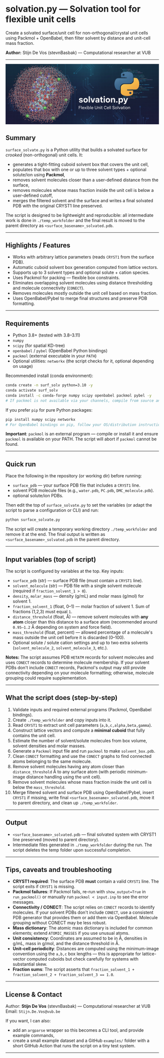 # solvation.py — Solvation tool for flexible unit cells

Create a solvated surface/unit cell for non-orthogonal/crystal unit cells using Packmol + OpenBabel, then filter solvent by distance and unit-cell mass fraction.

**Author:** Stijn De Vos (stevnBasbak) — Computational researcher at VUB

---


<p align="center">
  <img alt="cover" src="./cover.png" style="max-width:100%; height:auto;" />
</p>



## Summary

`surface_solvate.py` is a Python utility that builds a solvated surface for *crooked* (non-orthogonal) unit cells. It:

* generates a tight-fitting cuboid solvent box that covers the unit cell,
* populates that box with one or up to three solvent types + optional solute/ion using **Packmol**,
* removes solvent molecules closer than a user-defined distance from the surface,
* removes molecules whose mass fraction inside the unit cell is below a user-defined cutoff,
* merges the filtered solvent and the surface and writes a final solvated PDB with the original CRYST1 line preserved.

The script is designed to be lightweight and reproducible: all intermediate work is done in `./temp_workfolder` and the final result is moved to the parent directory as `<surface_basename>_solvated.pdb`.

---

## Highlights / Features

* Works with arbitrary lattice parameters (reads `CRYST1` from the surface PDB).
* Automatic cuboid solvent box generation computed from lattice vectors.
* Supports up to 3 solvent types and optional solute + cation species.
* Uses Packmol for packing — flexible box constraints.
* Eliminates overlapping solvent molecules using distance thresholding and molecule connectivity (`CONECT`).
* Removes molecules mostly outside the unit cell based on mass fraction.
* Uses OpenBabel/Pybel to merge final structures and preserve PDB formatting.

---

## Requirements

* Python 3.8+ (tested with 3.8–3.11)
* `numpy`
* `scipy` (for spatial KD-tree)
* `openbabel` / `pybel` (OpenBabel Python bindings)
* `packmol` (external executable in your `PATH`)
* Optional utilities: `networkx` (the script checks for it, optional depending on usage)

Recommended install (conda environment):

```bash
conda create -n surf_solv python=3.10 -y
conda activate surf_solv
conda install -c conda-forge numpy scipy openbabel packmol pybel -y
# If packmol is not available via your channels, compile from source and add to PATH
```

If you prefer `pip` for pure Python packages:

```bash
pip install numpy scipy networkx
# For OpenBabel bindings on pip, follow your OS/distribution instructions or use conda-forge
```

**Important**: `packmol` is an external program — compile or install it and ensure `packmol` is available on your PATH. The script will abort if `packmol` cannot be found.

---

## Quick run

Place the following in the repository (or working dir) before running:

* `surface_pdb` — your surface PDB file that includes a `CRYST1` line.
* solvent PDB molecule files (e.g., `water.pdb`, `PC.pdb`, `DMC_molecule.pdb`).
* optional solute/ion PDBs.

Then edit the top of `surface_solvate.py` to set the variables (or adapt the script to parse a configuration or CLI) and run:

```bash
python surface_solvate.py
```

The script will create a temporary working directory `./temp_workfolder` and remove it at the end. The final output is written as `<surface_basename>_solvated.pdb` in the parent directory.

---

## Input variables (top of script)

The script is configured by variables at the top. Key inputs:

* `surface_pdb` (str) — surface PDB file (must contain a `CRYST1` line).
* `solvent_molecule` (str) — PDB file with a single solvent molecule (required if `fraction_solvent_1 > 0`).
* `density`, `molar_mass` — density (g/mL) and molar mass (g/mol) for solvent 1.
* `fraction_solvent_1` (float, 0–1) — molar fraction of solvent 1. Sum of fractions (1,2,3) must equal `1`.
* `distance_threshold` (float, Å) — remove solvent molecules with **any atom** closer than this distance to a surface atom (recommended around `0.95–1.2` Å depending on system and force field).
* `mass_threshold` (float, percent) — allowed percentage of a molecule's mass outside the unit cell before it is discarded (0–100).
* Optional solute / solute cation settings and up to two extra solvents (`solvent_molecule_2`, `solvent_molecule_3`, etc.).

**Notes:** The script assumes PDB `HETATM` records for solvent molecules and uses `CONECT` records to determine molecule membership. If your solvent PDBs don't include `CONECT` records, Packmol's output may still provide connectivity depending on your molecule formatting; otherwise, molecule grouping could require supplementation.

---

## What the script does (step-by-step)

1. Validate inputs and required external programs (Packmol, OpenBabel bindings).
2. Create `./temp_workfolder` and copy inputs into it.
3. Read `CRYST1` to extract unit cell parameters (`a,b,c,alpha,beta,gamma`).
4. Construct lattice vectors and compute a **minimal cuboid** that fully contains the unit cell.
5. Estimate the number of solvent/solute molecules from box volume, solvent densities and molar masses.
6. Generate a `Packmol` input file and run `packmol` to make `solvent_box.pdb`.
7. Clean `CONECT` formatting and use the `CONECT` graphs to find connected atoms belonging to the same molecule.
8. Remove solvent molecules having any atom closer than `distance_threshold` Å to any surface atom (with periodic minimum-image distance handling using the unit cell).
9. Remove solvent molecules whose mass fraction inside the unit cell is below the `mass_threshold`.
10. Merge filtered solvent and surface PDB using OpenBabel/Pybel, insert `CRYST1` if missing, write final `<surface_basename>_solvated.pdb`, move it to parent directory, and clean up `./temp_workfolder`.

---

## Output

* `<surface_basename>_solvated.pdb` — final solvated system with CRYST1 line preserved (moved to parent directory).
* Intermediate files generated in `./temp_workfolder` during the run. The script deletes the temp folder upon successful completion.

---

## Tips, caveats and troubleshooting

* **CRYST1 required**: The surface PDB **must** contain a valid `CRYST1` line. The script exits if `CRYST1` is missing.
* **Packmol failures**: If Packmol fails, re-run with `show_output=True` in `run_packmol()` or manually run `packmol < input.inp` to see the error messages.
* **Connectivity / CONECT**: The script relies on `CONECT` records to identify molecules. If your solvent PDBs don't include `CONECT`, use a consistent PDB generator that provides them or add them via OpenBabel. Molecule grouping without CONECT may be less robust.
* **Mass dictionary**: The atomic mass dictionary is included for common elements; extend `ATOMIC_MASSES` if you use unusual atoms.
* **Unit consistency**: Coordinates are assumed to be in Å, densities in g/mL, mass in g/mol, and the distance threshold in Å.
* **Unit-cell periodicity**: Distances are computed using the minimum-image convention using the `a,b,c` box lengths — this is appropriate for lattice-vector computed cuboids but check carefully for systems with substantial skew.
* **Fraction sums**: The script asserts that `fraction_solvent_1 + fraction_solvent_2 + fraction_solvent_3 == 1.0`.

---

## License & Contact

Author: **Stijn De Vos** (stevnBasbak) — Computational researcher at VUB
Email: `Stijn.De.Vos@vub.be`

If you want, I can also:

* add an `argparse` wrapper so this becomes a CLI tool, and provide example commands,
* create a small example dataset and a GitHub `examples/` folder with a short GitHub Action that runs the script on a tiny test system.

---
